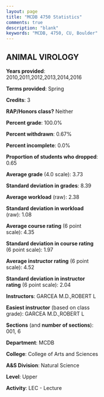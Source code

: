 ```yaml
---
layout: page
title: "MCDB 4750 Statistics"
comments: true
description: "blank"
keywords: "MCDB, 4750, CU, Boulder"
--- 
```

<head>
<script src="https://ajax.googleapis.com/ajax/libs/jquery/2.1.3/jquery.min.js"></script>
<script src="https://dl.dropboxusercontent.com/s/pc42nxpaw1ea4o9/highcharts.js?dl=0"></script>
<!-- <script src="../assets/js/highcharts.js"></script> -->
<style type="text/css">@font-face {
	font-family: "Bebas Neue";
	src: url(https://www.filehosting.org/file/details/544349/BebasNeue%20Regular.otf) format("opentype");
	}
	h1.Bebas { 
		font-family: "Bebas Neue", Verdana, Tahoma;
	}
</style>
</head>
<body>
	<div id="container" style="float: right; width: 45%; height: 88%; margin-left: 2.5%; margin-right: 2.5%;"></div>
	<script language="JavaScript">
		$(document).ready(function() {
		var chart = {type: 'column'};
		var title = {text: 'Grade Distribution'};
		var xAxis = {categories: ['A','B','C','D','F'],crosshair: true};
		var yAxis = {min: 0,title: {text: 'Percentage'}};
		var tooltip = {headerFormat: '<center><b><span style="font-size:20px">{point.key}</span></b></center>',
		               pointFormat: '<td style="padding:0"><b>{point.y:.1f}%</b></td>',
		               footerFormat: '</table>',shared: true,useHTML: true};
		var plotOptions = {column: {pointPadding: 0.0,borderWidth: 0}};  
		var credits = {enabled: false};var series= [{name: 'Percent',data: [81.17,16.88,1.95,0.0,0.0,]}];
		var json = {};
		json.chart = chart;
		json.title = title;
		json.tooltip = tooltip;
		json.xAxis = xAxis;
		json.yAxis = yAxis;  
		json.series = series;
		json.plotOptions = plotOptions;  
		json.credits = credits;
		$('#container').highcharts(json);
	});
	</script>
</body>
			   
## ANIMAL VIROLOGY

**Years provided**: 2010,2011,2012,2013,2014,2016

**Terms provided**: Spring

**Credits**: 3

**RAP/Honors class?** Neither

**Percent grade**: 100.0%

**Percent withdrawn**: 0.67%

**Percent incomplete**: 0.0%

**Proportion of students who dropped**: 0.65

**Average grade** (4.0 scale): 3.73

**Standard deviation in grades**: 8.39

**Average workload** (raw): 2.38

**Standard deviation in workload** (raw): 1.08

**Average course rating** (6 point scale): 4.35

**Standard deviation in course rating** (6 point scale): 1.97

**Average instructor rating** (6 point scale): 4.52

**Standard deviation in instructor rating** (6 point scale): 2.04

**Instructors**: GARCEA M.D.,ROBERT L

**Easiest instructor** (based on class grade): GARCEA M.D.,ROBERT L

**Sections** (and **number of sections**): 001, 6

**Department**: MCDB

**College**: College of Arts and Sciences

**A&S Division**: Natural Science

**Level**: Upper

**Activity**: LEC - Lecture